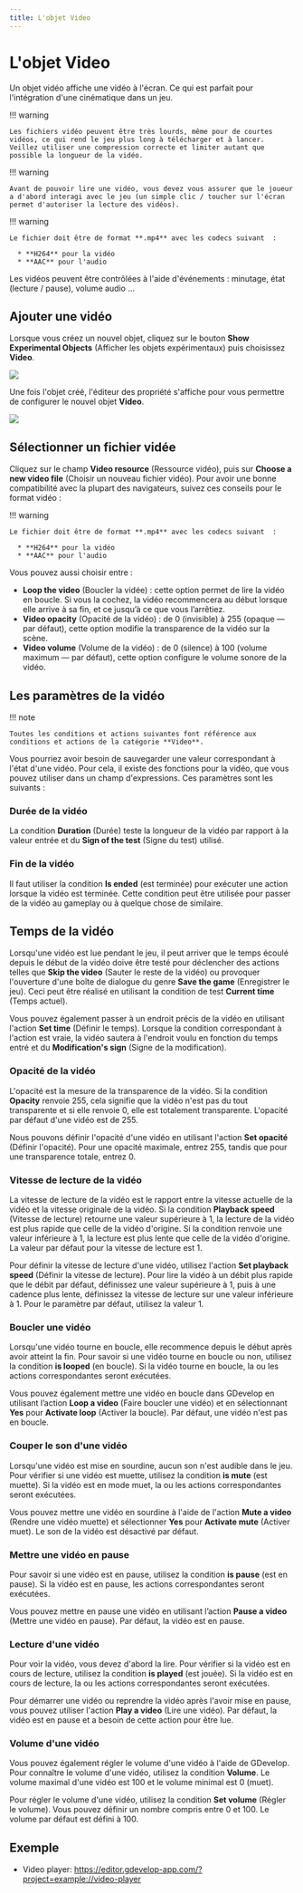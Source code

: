 ```yaml
---
title: L'objet Video
---
```

# L'objet Video

Un objet vidéo affiche une vidéo à l'écran. Ce qui est parfait pour l'intégration d'une cinématique dans un jeu.

!!! warning

    Les fichiers vidéo peuvent être très lourds, même pour de courtes vidéos, ce qui rend le jeu plus long à télécharger et à lancer. Veillez utiliser une compression correcte et limiter autant que possible la longueur de la vidéo.

!!! warning

    Avant de pouvoir lire une vidéo, vous devez vous assurer que le joueur a d'abord interagi avec le jeu (un simple clic / toucher sur l'écran permet d'autoriser la lecture des vidéos).

!!! warning


    Le fichier doit être de format **.mp4** avec les codecs suivant  :

      * **H264** pour la vidéo
      * **AAC** pour l'audio


Les vidéos peuvent être contrôlées à l'aide d'événements : minutage, état (lecture / pause), volume audio ...

## Ajouter une vidéo

Lorsque vous créez un nouvel objet, cliquez sur le bouton **Show Experimental Objects** (Afficher les objets expérimentaux) puis choisissez **Video**.

![](/gdevelop5/objects/video-object.png)

Une fois l'objet créé, l'éditeur des propriété s'affiche pour vous permettre de configurer le nouvel objet **Video**.

![](/gdevelop5/objects/video-object-editor.png)

## Sélectionner un fichier vidée

Cliquez sur le champ **Video resource** (Ressource vidéo), puis sur **Choose a new video file** (Choisir un nouveau fichier vidéo). Pour avoir une bonne compatibilité avec la plupart des navigateurs, suivez ces conseils pour le format vidéo :


!!! warning


    Le fichier doit être de format **.mp4** avec les codecs suivant  :

      * **H264** pour la vidéo
      * **AAC** pour l'audio


Vous pouvez aussi choisir entre :

  * **Loop the video** (Boucler la vidée) : cette option permet de lire la vidéo en boucle. Si vous la cochez, la vidéo recommencera au début lorsque elle arrive à sa fin, et ce jusqu’à ce que vous l’arrêtiez.
  * **Video opacity** (Opacité de la vidéo) : de 0 (invisible) à 255 (opaque — par défaut), cette option modifie la transparence de la vidéo sur la scène.
  * **Video volume** (Volume de la vidéo) : de 0 (silence) à 100 (volume maximum — par défaut), cette option configure le volume sonore de la vidéo.

## Les paramètres de la vidéo

!!! note

    Toutes les conditions et actions suivantes font référence aux conditions et actions de la catégorie **Video**.

Vous pourriez avoir besoin de sauvegarder une valeur correspondant à l'état d'une vidéo. Pour cela, il existe des fonctions pour la vidéo, que vous pouvez utiliser dans un champ d'expressions. Ces paramètres sont les suivants :

### Durée de la vidéo

La condition **Duration** (Durée) teste la longueur de la vidéo par rapport à la valeur entrée et du **Sign of the test** (Signe du test) utilisé.

### Fin de la vidéo

Il faut utiliser la condition **Is ended** (est terminée) pour exécuter une action lorsque la vidéo est terminée. Cette condition peut être utilisée pour passer de la vidéo au gameplay ou à quelque chose de similaire.

## Temps de la vidéo

Lorsqu'une vidéo est lue pendant le jeu, il peut arriver que le temps écoulé depuis le début de la vidéo doive être testé pour déclencher des actions telles que **Skip the video** (Sauter le reste de la vidéo) ou provoquer l'ouverture d'une boîte de dialogue du genre **Save the game** (Enregistrer le jeu). Ceci peut être réalisé en utilisant la condition de test **Current time** (Temps actuel).

Vous pouvez également passer à un endroit précis de la vidéo en utilisant l'action **Set time** (Définir le temps). Lorsque la condition correspondant à l'action est vraie, la vidéo sautera à l'endroit voulu en fonction du temps entré et du **Modification's sign** (Signe de la modification).

### Opacité de la vidéo

L'opacité est la mesure de la transparence de la vidéo. Si la condition **Opacity** renvoie 255, cela signifie que la vidéo n'est pas du tout transparente et si elle renvoie 0, elle est totalement transparente. L'opacité par défaut d'une vidéo est de 255.

Nous pouvons définir l'opacité d'une vidéo en utilisant l'action **Set opacité** (Définir l'opacité). Pour une opacité maximale, entrez 255, tandis que pour une transparence totale, entrez 0.

### Vitesse de lecture de la vidéo

La vitesse de lecture de la vidéo est le rapport entre la vitesse actuelle de la vidéo et la vitesse originale de la vidéo. Si la condition **Playback speed** (Vitesse de lecture) retourne une valeur supérieure à 1, la lecture de la vidéo est plus rapide que celle de la vidéo d'origine. Si la condition renvoie une valeur inférieure à 1, la lecture est plus lente que celle de la vidéo d'origine. La valeur par défaut pour la vitesse de lecture est 1.

Pour définir la vitesse de lecture d'une vidéo, utilisez l'action **Set playback speed** (Définir la vitesse de lecture). Pour lire la vidéo à un débit plus rapide que le débit par défaut, définissez une valeur supérieure à 1, puis à une cadence plus lente, définissez la vitesse de lecture sur une valeur inférieure à 1. Pour le paramètre par défaut, utilisez la valeur 1.

### Boucler une vidéo

Lorsqu'une vidéo tourne en boucle, elle recommence depuis le début après avoir atteint la fin. Pour savoir si une vidéo tourne en boucle ou non, utilisez la condition **is looped** (en boucle). Si la vidéo tourne en boucle, la ou les actions correspondantes seront exécutées.

Vous pouvez également mettre une vidéo en boucle dans GDevelop en utilisant l’action **Loop a video** (Faire boucler une vidéo) et en sélectionnant **Yes** pour **Activate loop** (Activer la boucle). Par défaut, une vidéo n'est pas en boucle.

### Couper le son d'une vidéo

Lorsqu'une vidéo est mise en sourdine, aucun son n'est audible dans le jeu. Pour vérifier si une vidéo est muette, utilisez la condition **is mute** (est muette). Si la vidéo est en mode muet, la ou les actions correspondantes seront exécutées.

Vous pouvez mettre une vidéo en sourdine à l'aide de l'action **Mute a video** (Rendre une vidéo muette) et sélectionner **Yes** pour **Activate mute** (Activer muet). Le son de la vidéo est désactivé par défaut.

### Mettre une vidéo en pause

Pour savoir si une vidéo est en pause, utilisez la condition **is pause** (est en pause). Si la vidéo est en pause, les actions correspondantes seront exécutées.

Vous pouvez mettre en pause une vidéo en utilisant l’action **Pause a video** (Mettre une vidéo en pause). Par défaut, la vidéo est en pause.

### Lecture d'une vidéo

Pour voir la vidéo, vous devez d'abord la lire. Pour vérifier si la vidéo est en cours de lecture, utilisez la condition **is played** (est jouée). Si la vidéo est en cours de lecture, la ou les actions correspondantes seront exécutées.

Pour démarrer une vidéo ou reprendre la vidéo après l'avoir mise en pause, vous pouvez utiliser l'action **Play a video** (Lire une vidéo). Par défaut, la vidéo est en pause et a besoin de cette action pour être lue.

### Volume d'une vidéo

Vous pouvez également régler le volume d'une vidéo à l'aide de GDevelop. Pour connaître le volume d'une vidéo, utilisez la condition **Volume**. Le volume maximal d'une vidéo est 100 et le volume minimal est 0 (muet).

Pour régler le volume d'une vidéo, utilisez la condition **Set volume** (Régler le volume). Vous pouvez définir un nombre compris entre 0 et 100. Le volume par défaut est défini à 100.

## Exemple

  * Video player: https://editor.gdevelop-app.com/?project=example://video-player